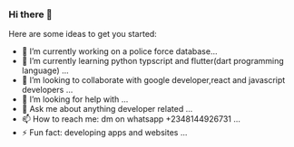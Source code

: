 ### Hi there 👋

Here are some ideas to get you started:

- 🔭 I’m currently working on a police force database...
- 🌱 I’m currently learning python typscript and flutter(dart programming language) ...
- 👯 I’m looking to collaborate with google developer,react and javascript developers  ...
- 🤔 I’m looking for help with <just follow the account and check my various repos/> ...
- 💬 Ask me about anything developer related ...
- 📫 How to reach me: dm on whatsapp +2348144926731 ...
- ⚡ Fun fact: developing apps and websites ...
